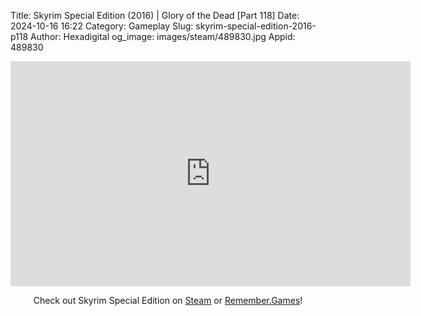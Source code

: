 Title: Skyrim Special Edition (2016) | Glory of the Dead [Part 118]
Date: 2024-10-16 16:22
Category: Gameplay
Slug: skyrim-special-edition-2016-p118
Author: Hexadigital
og_image: images/steam/489830.jpg
Appid: 489830

<center><iframe src="https://www.youtube.com/embed/yGBnjF601Y8?feature=oembed" allow="accelerometer; autoplay; encrypted-media; gyroscope; picture-in-picture" width="640" height="360" frameborder="0"></iframe>

Check out Skyrim Special Edition on [Steam](https://store.steampowered.com/app/489830/?curator_clanid=34633900) or [Remember.Games](https://remember.games/game/164/the-elder-scrolls-v-skyrim-special-edition/)!</center>
